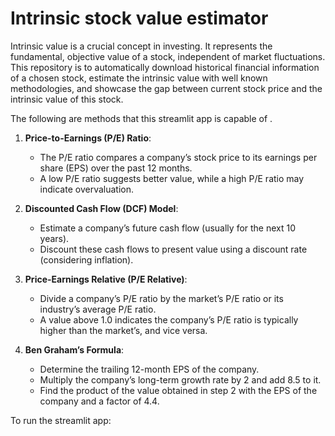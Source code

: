 # Intrinsic stock value estimator

Intrinsic value is a crucial concept in investing. It represents the fundamental, objective value of a stock, independent of market fluctuations. This repository is to automatically download historical financial information of a chosen stock, estimate the intrinsic value with well known methodologies, and showcase the gap between current stock price and the intrinsic value of this stock. 

The following are methods that this streamlit app is capable of . 

1. **Price-to-Earnings (P/E) Ratio**:
    - The P/E ratio compares a company’s stock price to its earnings per share (EPS) over the past 12 months.
    - A low P/E ratio suggests better value, while a high P/E ratio may indicate overvaluation.

2. **Discounted Cash Flow (DCF) Model**:
    - Estimate a company’s future cash flow (usually for the next 10 years).
    - Discount these cash flows to present value using a discount rate (considering inflation).

3. **Price-Earnings Relative (P/E Relative)**:
    - Divide a company’s P/E ratio by the market’s P/E ratio or its industry’s average P/E ratio.
    - A value above 1.0 indicates the company’s P/E ratio is typically higher than the market’s, and vice versa.

3. **Ben Graham’s Formula**:
    - Determine the trailing 12-month EPS of the company.
    - Multiply the company’s long-term growth rate by 2 and add 8.5 to it.
    - Find the product of the value obtained in step 2 with the EPS of the company and a factor of 4.4.

To run the streamlit app: 
